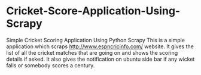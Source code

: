 # Cricket-Score-Application-Using-Scrapy
Simple Cricket Scoring Application Using Python Scrapy
This is a simple application which scraps http://www.espncricinfo.com/ website.
It gives the list of all the cricket matches that are going on and shows the scoring details if asked. 
It also gives the notification on ubuntu side bar if any wicket falls or somebody scores a century.
